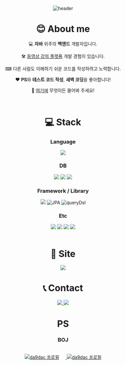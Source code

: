 <div align="center">
<br />
<img src="https://capsule-render.vercel.app/api?type=rounded&color=timeGradient&height=200&section=header&text=Welcome%20to%20da9dac's%20GitHub%20👋&fontSize=40" alt="header">


<br />

# 😊 About me

💻 **자바** 위주의 **백엔드** 개발자입니다.

🛠 [동영상 강의 플랫폼](https://github.com/da9dac/itPrometheus) 개발 경험이 있습니다.

⌨ 다른 사람도 이해하기 쉬운 코드를 작성하려고 노력합니다.

❤️ **PS**와 **테스트 코드 작성**, **새벽 코딩**을 좋아합니다!

💬 [여기에](https://github.com/da9dac/da9dac/issues) 무엇이든 물어봐 주세요!

<br />

# 💻 Stack
### Language
<img src="https://img.shields.io/badge/JAVA-007396?style=for-the-badge&logo=java&logoColor=white">
<!-- <img src="https://img.shields.io/badge/kotlin-7F52FF?style=for-the-badge&logo=kotlin&logoColor=white"> -->
<br>

### DB
<img src="https://img.shields.io/badge/mysql-4479A1?style=for-the-badge&logo=mysql&logoColor=white">
<img src="https://img.shields.io/badge/mongoDB-47A248?style=for-the-badge&logo=MongoDB&logoColor=white">
<img src="https://img.shields.io/badge/redis-DC382D?style=for-the-badge&logo=redis&logoColor=white">
<br>

### Framework / Library
<img src="https://img.shields.io/badge/springboot-6DB33F?style=for-the-badge&logo=springboot&logoColor=white">
<img alt="JPA" src ="https://img.shields.io/badge/jpa-6DB33F.svg?&style=for-the-badge&logo=jpa&logoColor=white"/>
<img alt="queryDsl" src ="https://img.shields.io/badge/querydsl-4479A1.svg?&style=for-the-badge&logo=querydsl&logoColor=white"/> 
<br>

### Etc
<img src="https://img.shields.io/badge/linux-FCC624?style=for-the-badge&logo=linux&logoColor=black"> 
<img src="https://img.shields.io/badge/git-F05032?style=for-the-badge&logo=git&logoColor=white">
<img src="https://img.shields.io/badge/aws-232F3E?style=for-the-badge&logo=amazonaws&logoColor=white">
<img src="https://img.shields.io/badge/docker-00599C?style=for-the-badge&logo=docker&logoColor=white">
<br>
<br />

# 📰 Site
<a href="https://da9dac.tistory.com/">
    <img src="https://img.shields.io/badge/Blog-F05032?style=for-the-badge&logoColor=white">
</a>

<br />

# 📞 Contact
<a href="mailto:da9dac@gmail.com">
    <img src="https://img.shields.io/badge/Gmail-EA4335?style=for-the-badge&logo=Gmail&logoColor=white"> 
</a>
<a href="https://open.kakao.com/o/sAGTYdQf">
    <img src="https://img.shields.io/badge/KakaoTalk-FFCD00?style=for-the-badge&logoColor=black&logo=KakaoTalk"> 
</a>

<br />

# PS
### BOJ
<br />
<a href="https://solved.ac/da9dac">
  <img src="http://mazassumnida.wtf/api/v2/generate_badge?boj=da9dac" alt="da9dac 프로필" style="margin-right: 20px">
</a>
<a href="https://solved.ac/da9dac">
  <img src="http://mazandi.herokuapp.com/api?handle=da9dac&theme=warm" alt="da9dac 프로필">
</a>

<br />
<br />

</div>
